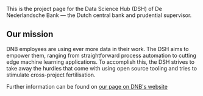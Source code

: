 This is the project page for the Data Science Hub (DSH) of De Nederlandsche Bank &mdash; the Dutch central bank and prudential supervisor. 

## Our mission
DNB employees are using ever more data in their work. The DSH aims to empower them, ranging from straightforward process automation to cutting edge machine learning applications. To accomplish this, the DSH strives to take away the hurdles that come with using open source tooling and tries to stimulate cross-project fertilisation.

Further information can be found on [our page on DNB's website](https://www.dnb.nl/en/research/data-science-hub/)